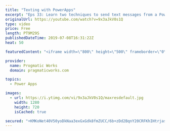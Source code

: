 ```yaml
---
title: "Texting with PowerApps"
excerpt: "Eps 33: Learn two techniques to send text messages from a PowerApp application. One is through a Launch command and the other is with a 3rd party data connector, TxtSync.   For PowerApps training and App Building services, please reach out to us at https://www.pragmaticworks.com  The connector requires"
originalUrl: https://youtube.com/watch?v=9x3aJkV0s1Q
type: video
price: Free
length: PT9M29S
publishedDateTime: 2019-07-08T16:31:22Z
heat: 50

featuredContent: "<iframe width=\"800\" height=\"500\" frameborder=\"0\" src=\"https://www.youtube.com/embed/9x3aJkV0s1Q\" allow=\"accelerometer; autoplay; encrypted-media; gyroscope; picture-in-picture\" allowfullscreen></iframe>"

provider:
  name: Progmatic Works
  domain: pragmaticworks.com

topics:
  - Power Apps

images:
  - url: https://i.ytimg.com/vi/9x3aJkV0s1Q/maxresdefault.jpg
    width: 1280
    height: 720
    isCached: true

secured: "+KMKoNet40V50yoDkNaa3exGxGdk8fmZUCC/6b+zDd2BqnY20CRFKhIHtrjas6B/zlmGDz+q8+zXkY71OgROex0n+lPsj6c6W8vGN2hPhLVbcqEmRfKWq3fiR7fhH2mJlQXmaYLf5uSn0PCYMfzMUTZWL2ekbGE4gQxkrS6QwOuNCUotBcM5Yg833gBI44q2I0PRyVNJjC6Y4k5VJMbo1CEGIgvy/1l2y5ZH7U/jN9vBtw2O+lBFOi9K6KVuBvwAk7t/CI05knWoNWuV9o0oRV5G5Sgs+zlQvdWZ2pRcQ46NCS1AG3nUDv3tf+LO3XpLk0hL7ByiGi42DI3EFk5DXVjvwC7Nk/EyIjzcEPwRtz8PmihK4eFCAhW773Pviik4QRIQTJ8EPz7ccnrQzERes6i0FwnRjQTF9ZhhPiiXBJQ=;xURx2A3XjabnejD6/TQe/Q=="
---
```


